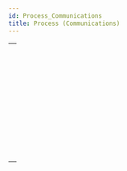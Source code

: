 ```yaml
---
id: Process_Communications
title: Process (Communications)
---
```

||
|---|
|[<!-- INCLUDE #_command_.CALL WORKER.Syntax -->](../../commands-legacy/call-worker.md)<br/><!-- INCLUDE #_command_.CALL WORKER.Summary -->|
|[<!-- INCLUDE #_command_.CLEAR SEMAPHORE.Syntax -->](../../commands-legacy/clear-semaphore.md)<br/><!-- INCLUDE #_command_.CLEAR SEMAPHORE.Summary -->|
|[<!-- INCLUDE #_command_.GET PROCESS VARIABLE.Syntax -->](../../commands-legacy/get-process-variable.md)<br/><!-- INCLUDE #_command_.GET PROCESS VARIABLE.Summary -->|
|[<!-- INCLUDE #_command_.KILL WORKER.Syntax -->](../../commands-legacy/kill-worker.md)<br/><!-- INCLUDE #_command_.KILL WORKER.Summary -->|
|[<!-- INCLUDE #_command_.New signal.Syntax -->](../../commands/new-signal.md)<br/><!-- INCLUDE #_command_.New signal.Summary -->|
|[<!-- INCLUDE #_command_.Semaphore.Syntax -->](../../commands-legacy/semaphore.md)<br/><!-- INCLUDE #_command_.Semaphore.Summary -->|
|[<!-- INCLUDE #_command_.SET PROCESS VARIABLE.Syntax -->](../../commands-legacy/set-process-variable.md)<br/><!-- INCLUDE #_command_.SET PROCESS VARIABLE.Summary -->|
|[<!-- INCLUDE #_command_.Test semaphore.Syntax -->](../../commands-legacy/test-semaphore.md)<br/><!-- INCLUDE #_command_.Test semaphore.Summary -->|
|[<!-- INCLUDE #_command_.VARIABLE TO VARIABLE.Syntax -->](../../commands-legacy/variable-to-variable.md)<br/><!-- INCLUDE #_command_.VARIABLE TO VARIABLE.Summary -->|
